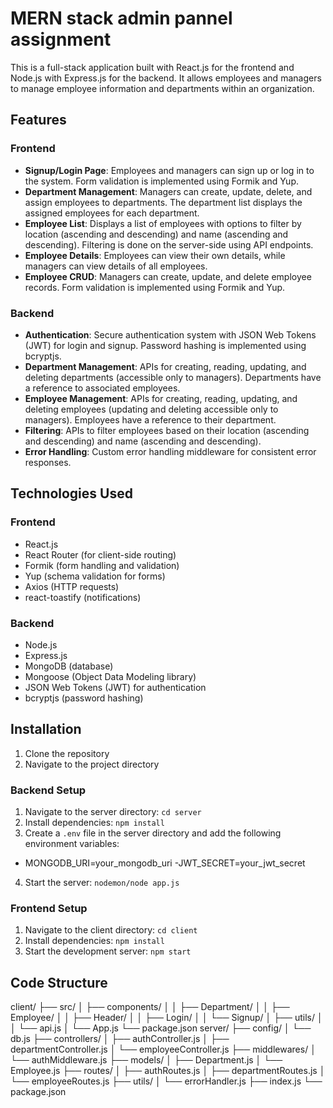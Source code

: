 # MERN stack admin pannel assignment

This is a full-stack application built with React.js for the frontend and Node.js with Express.js for the backend. It allows employees and managers to manage employee information and departments within an organization.

## Features

### Frontend

- **Signup/Login Page**: Employees and managers can sign up or log in to the system. Form validation is implemented using Formik and Yup.
- **Department Management**: Managers can create, update, delete, and assign employees to departments. The department list displays the assigned employees for each department.
- **Employee List**: Displays a list of employees with options to filter by location (ascending and descending) and name (ascending and descending). Filtering is done on the server-side using API endpoints.
- **Employee Details**: Employees can view their own details, while managers can view details of all employees.
- **Employee CRUD**: Managers can create, update, and delete employee records. Form validation is implemented using Formik and Yup.

### Backend

- **Authentication**: Secure authentication system with JSON Web Tokens (JWT) for login and signup. Password hashing is implemented using bcryptjs.
- **Department Management**: APIs for creating, reading, updating, and deleting departments (accessible only to managers). Departments have a reference to associated employees.
- **Employee Management**: APIs for creating, reading, updating, and deleting employees (updating and deleting accessible only to managers). Employees have a reference to their department.
- **Filtering**: APIs to filter employees based on their location (ascending and descending) and name (ascending and descending).
- **Error Handling**: Custom error handling middleware for consistent error responses.

## Technologies Used

### Frontend

- React.js
- React Router (for client-side routing)
- Formik (form handling and validation)
- Yup (schema validation for forms)
- Axios (HTTP requests)
- react-toastify (notifications)

### Backend

- Node.js
- Express.js
- MongoDB (database)
- Mongoose (Object Data Modeling library)
- JSON Web Tokens (JWT) for authentication
- bcryptjs (password hashing)

## Installation

1. Clone the repository
2. Navigate to the project directory

### Backend Setup

1. Navigate to the server directory: `cd server`
2. Install dependencies: `npm install`
3. Create a `.env` file in the server directory and add the following environment variables:
  - MONGODB_URI=your_mongodb_uri
  -JWT_SECRET=your_jwt_secret
4. Start the server: `nodemon/node app.js`

### Frontend Setup

1. Navigate to the client directory: `cd client`
2. Install dependencies: `npm install`
3. Start the development server: `npm start`

## Code Structure

client/
├── src/
│   ├── components/
│   │   ├── Department/
│   │   ├── Employee/
│   │   ├── Header/
│   │   ├── Login/
│   │   └── Signup/
│   ├── utils/
│   │   └── api.js
│   └── App.js
└── package.json
server/
├── config/
│   └── db.js
├── controllers/
│   ├── authController.js
│   ├── departmentController.js
│   └── employeeController.js
├── middlewares/
│   └── authMiddleware.js
├── models/
│   ├── Department.js
│   └── Employee.js
├── routes/
│   ├── authRoutes.js
│   ├── departmentRoutes.js
│   └── employeeRoutes.js
├── utils/
│   └── errorHandler.js
├── index.js
└── package.json
